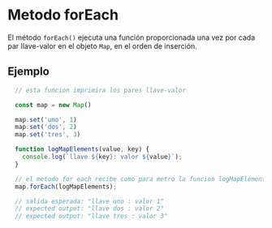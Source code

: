 # Metodo forEach

El método `forEach()` ejecuta una función proporcionada una vez por cada par llave-valor en el objeto `Map`, en el orden de inserción.

## Ejemplo
```js
  // esta funcion imprimira los pares llave-valor

  const map = new Map()

  map.set('uno', 1)
  map.set('dos', 2)
  map.set('tres', 3)

  function logMapElements(value, key) {
    console.log(`llave ${key}: valor ${value}`);
  }

  // el metodo for each recibe como para metro la funcion logMapElements y por cada par llave-valor que se encuentre en el map
  map.forEach(logMapElements);

  // salida esperada: "llave uno : valor 1"
  // expected output: "llave dos : valor 2"
  // expected output: "llave tres : valor 3"
```


